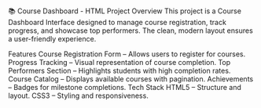 📚 Course Dashboard - HTML Project
Overview
This project is a Course Dashboard Interface designed to manage course registration, track progress, and showcase top performers. The clean, modern layout ensures a user-friendly experience.

Features
Course Registration Form – Allows users to register for courses.
Progress Tracking – Visual representation of course completion.
Top Performers Section – Highlights students with high completion rates.
Course Catalog – Displays available courses with pagination.
Achievements – Badges for milestone completions.
Tech Stack
HTML5 – Structure and layout.
CSS3 – Styling and responsiveness.
